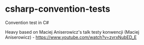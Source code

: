 # csharp-convention-tests
Convention test in C#

Heavy based on Maciej Aniserowicz's talk testy konwencji (Maciej Aniserowicz) - https://www.youtube.com/watch?v=zvrxNubED_E
